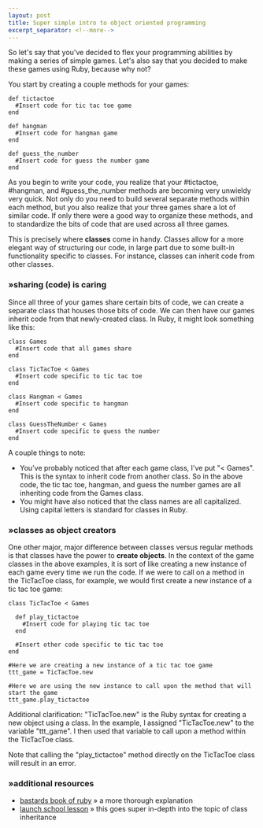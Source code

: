 ```yaml
---
layout: post
title: Super simple intro to object oriented programming
excerpt_separator: <!--more-->
---
```


So let's say that you've decided to flex your programming abilities by making a series of simple games. Let's also say that you decided to make these games using Ruby, because why not?

You start by creating a couple methods for your games:

```
def tictactoe
  #Insert code for tic tac toe game
end

def hangman
  #Insert code for hangman game
end

def guess_the_number
  #Insert code for guess the number game
end
```

As you begin to write your code, you realize that your #tictactoe, #hangman, and #guess_the_number methods are becoming very unwieldy very quick. Not only do you need to build several separate methods within each method, but you also realize that your three games share a lot of similar code. If only there were a good way to organize these methods, and to standardize the bits of code that are used across all three games.

This is precisely where **classes** come in handy. Classes allow for a more elegant way of structuring our code, in large part due to some built-in functionality specific to classes. For instance, classes can inherit code from other classes.

<!--more-->

### »sharing (code) is caring

Since all three of your games share certain bits of code, we can create a separate class that houses those bits of code. We can then have our games inherit code from that newly-created class. In Ruby, it might look something like this:

```
class Games
  #Insert code that all games share
end

class TicTacToe < Games
  #Insert code specific to tic tac toe
end

class Hangman < Games
  #Insert code specific to hangman
end

class GuessTheNumber < Games
  #Insert code specific to guess the number
end
```

A couple things to note:
* You've probably noticed that after each game class, I've put "< Games". This is the syntax to inherit code from another class. So in the above code, the tic tac toe, hangman, and guess the number games are all inheriting code from the Games class.
* You might have also noticed that the class names are all capitalized. Using capital letters is standard for classes in Ruby.

### »classes as object creators

One other major, major difference between classes versus regular methods is that classes have the power to **create objects**. In the context of the game classes in the above examples, it is sort of like creating a new instance of each game every time we run the code. If we were to call on a method in the TicTacToe class, for example, we would first create a new instance of a tic tac toe game:

```
class TicTacToe < Games
  
  def play_tictactoe
    #Insert code for playing tic tac toe
  end
  
  #Insert other code specific to tic tac toe
end

#Here we are creating a new instance of a tic tac toe game
ttt_game = TicTacToe.new

#Here we are using the new instance to call upon the method that will start the game
ttt_game.play_tictactoe
```

Additional clarification: "TicTacToe.new" is the Ruby syntax for creating a new object using a class. In the example, I assigned "TicTacToe.new" to the variable "ttt_game". I then used that variable to call upon a method within the TicTacToe class.

Note that calling the "play_tictactoe" method directly on the TicTacToe class will result in an error.

### »additional resources
* [bastards book of ruby](http://ruby.bastardsbook.com/chapters/oops/) » a more thorough explanation
* [launch school lesson](https://launchschool.com/books/oo_ruby/read/inheritance) » this goes super in-depth into the topic of class inheritance
